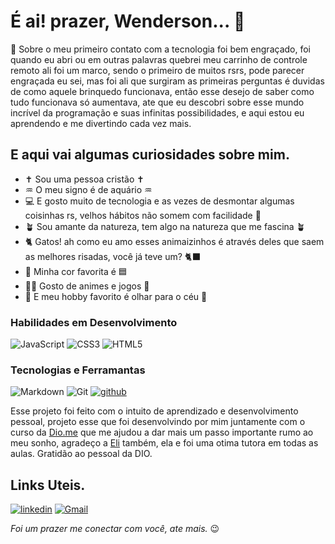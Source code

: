  # É ai! prazer, Wenderson... 🤗
 
🚀 Sobre o meu primeiro contato com a tecnologia foi bem engraçado, foi quando eu abri ou em outras palavras 
quebrei meu carrinho de controle remoto ali foi um marco, sendo o primeiro de muitos rsrs, pode parecer 
engraçada eu sei, mas foi ali que surgiram as primeiras perguntas é duvidas de como aquele brinquedo funcionava, 
então esse desejo de saber como tudo funcionava só aumentava, ate que eu descobri sobre esse mundo incrível 
da programação e suas infinitas possibilidades, e aqui estou eu aprendendo e me divertindo cada vez mais.

## E aqui vai algumas curiosidades sobre mim.
- ✝️ Sou uma pessoa cristão ✝️
- ♒ O meu signo é de aquário ♒
- 💻 E gosto muito de tecnologia e as vezes de desmontar algumas coisinhas rs, velhos hábitos não somem com facilidade 🤭
- 🪴 Sou amante da natureza, tem algo na natureza que me fascina 🪴
- 🐈 Gatos! ah como eu amo esses animaizinhos é através deles que saem as melhores risadas, você já teve um? 🐈‍⬛
- 🩵 Minha cor favorita é 🟦
- 🐦‍🔥 Gosto de animes e jogos 👾
- 🔭 E meu hobby favorito é olhar para o céu 🌌

### Habilidades em Desenvolvimento
![JavaScript](https://img.shields.io/badge/JavaScript-F7DF1E?style=for-the-badge&logo=javascript&logoColor=black)
![CSS3](https://img.shields.io/badge/CSS3-1572B6?style=for-the-badge&logo=css3&logoColor=black)
![HTML5](https://img.shields.io/badge/HTML5-E34F26?style=for-the-badge&logo=html5&logoColor=black)

### Tecnologias e Ferramantas
![Markdown](https://img.shields.io/badge/Markdown-000?style=for-the-badge&logo=markdown)
![Git](https://img.shields.io/badge/Git-000?style=for-the-badge&logo=git)
[![github](https://img.shields.io/badge/github-black?style=for-the-badge&logo=github&logoColor=white)](https://github.com/)

Esse projeto foi feito com o intuito de aprendizado e desenvolvimento pessoal, projeto esse que foi desenvolvindo por mim juntamente com o curso da [Dio.me](https://web.dio.me/home) que me ajudou a dar mais um passo importante rumo ao meu sonho, agradeço a [Eli](https://github.com/elidianaandrade/elidianaandrade) 
também, ela e foi uma otima tutora em todas as aulas. Gratidão ao pessoal da DIO.

## Links Uteis.
[![linkedin](<a https://img.shields.io/badge/linkedin-blue?style=for-the-badge&logo=linkedin&logoColor=blacktarget="_blank">)](https://www.linkedin.com/in/wenderson-rodrigues-06b5842a5/)
[![Gmail](https://img.shields.io/badge/Gmail-333333?style=for-the-badge&logo=gmail&logoColor=red)](wender:wenderson007sr@gmail.com)

*Foi um prazer me conectar com você, ate mais.* 😉


